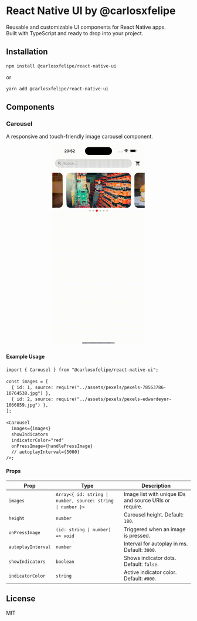 # React Native UI by @carlosxfelipe

Reusable and customizable UI components for React Native apps.  
Built with TypeScript and ready to drop into your project.

## Installation

```bash
npm install @carlosxfelipe/react-native-ui
```

or

```bash
yarn add @carlosxfelipe/react-native-ui
```

## Components

### Carousel

A responsive and touch-friendly image carousel component.

<p align="center">
  <img src="./preview/carousel.gif" alt="Carousel animation" width="50%" />
</p>

#### Example Usage

```tsx
import { Carousel } from "@carlosxfelipe/react-native-ui";

const images = [
  { id: 1, source: require("../assets/pexels/pexels-78563786-10764538.jpg") },
  { id: 2, source: require("../assets/pexels/pexels-edwardeyer-1066859.jpg") },
];

<Carousel
  images={images}
  showIndicators
  indicatorColor="red"
  onPressImage={handlePressImage}
  // autoplayInterval={5000}
/>;
```

#### Props

| Prop               | Type                                                        | Description                                            |
| ------------------ | ----------------------------------------------------------- | ------------------------------------------------------ |
| `images`           | `Array<{ id: string \| number, source: string \| number }>` | Image list with unique IDs and source URIs or require. |
| `height`           | `number`                                                    | Carousel height. Default: `180`.                       |
| `onPressImage`     | `(id: string \| number) => void`                            | Triggered when an image is pressed.                    |
| `autoplayInterval` | `number`                                                    | Interval for autoplay in ms. Default: `3000`.          |
| `showIndicators`   | `boolean`                                                   | Shows indicator dots. Default: `false`.                |
| `indicatorColor`   | `string`                                                    | Active indicator color. Default: `#000`.               |

## License

MIT
